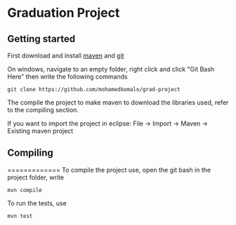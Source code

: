 # Graduation Project

## Getting started
First download and install [maven] and [git]

On windows, navigate to an empty folder, right click and click "Git Bash Here" then write the following commands

    git clone https://github.com/mohamedkomalo/grad-project

The compile the project to make maven to download the libraries used, refer to the compiling section.

If you want to import the project in eclipse: File -> Import -> Maven -> Existing maven project

## Compiling
=============
To compile the project use, open the git bash in the project folder, write 

    mvn compile

To run the tests, use

    mvn test


    
[maven]:http://maven.apache.org/download.cgi
[git]:http://git-scm.com/downloads